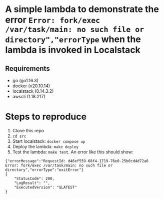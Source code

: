 # A simple lambda to demonstrate the error `Error: fork/exec /var/task/main: no such file or directory","errorType` when the lambda is invoked in Localstack

## Requirements

- go (go1.16.3)
- docker (v20.10.14)
- localstack (0.14.3.2)
- awscli (1.18.217)

# Steps to reproduce

1. Clone this repo
1. `cd src`
1. Start localstack: `docker compose up`
4. Deploy the lambda: `make deploy`
5. Test the lambda: `make test`. An error like this should show: 
  ```
  {"errorMessage":"RequestId: d46ef559-68f4-1719-76e0-25b0cd4d72a6 Error: fork/exec /var/task/main: no such file or directory","errorType":"exitError"}
  {
      "StatusCode": 200,
      "LogResult": "",
      "ExecutedVersion": "$LATEST"
  }
   ```

